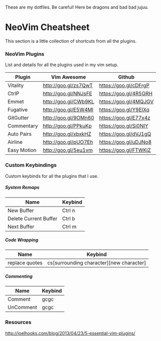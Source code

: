 These are my dotfiles. Be careful! Here be dragons and bad bad jujuu.

# NeoVim Cheatsheet
This section is a little collection of shortcuts from all the plugins.

### NeoVim Plugins
List and details for all the plugins used in my vim setup.

| Plugin           | Vim Awesome           | Github                |
| ---------------- | --------------------- | --------------------- |
| Vitality         | http://goo.gl/zs7QwT  | https://goo.gl/cDFrgP |
| CtrlP            | http://goo.gl/NNJsFE  | https://goo.gl/4R5GRH |
| Emmet            | http://goo.gl/CWb9KL  | https://goo.gl/4MQJGV |
| Fugative         | http://goo.gl/E5W4Ml  | https://goo.gl/Y9EIXq |
| GitGutter        | http://goo.gl/9OMn60  | https://goo.gl/E77x4z |
| Commentary       | http://goo.gl/PPkuKp  | https://goo.gl/Si0NIY |
| Auto Pairs       | http://goo.gl/xbxkHZ  | https://goo.gl/dVJ1gQ |
| Airline          | http://goo.gl/pUO7Eh  | https://goo.gl/uDJNo8 |
| Easy Motion      | http://goo.gl/5eu1vm  | https://goo.gl/FTWKjZ |

### Custom Keybindings
Custom keybinds for all the plugins that I use.

##### System Remaps

| Name                  | Keybind |
| --------------------- | ------- |
| New Buffer            | Ctrl n  |
| Delete Current Buffer | Ctrl b  |
| Next Buffer           | Ctrl m  |

##### Code Wrapping

| Name           | Keybind                                  |
| -------------- | ---------------------------------------- |
| replace quotes | cs[surrounding character][new character] |

##### Commenting

| Name      | Keybind |
| --------- | ------- |
| Comment   | gcgc    |
| UnComment | gcgc    |

### Resources
http://joelhooks.com/blog/2013/04/23/5-essential-vim-plugins/
